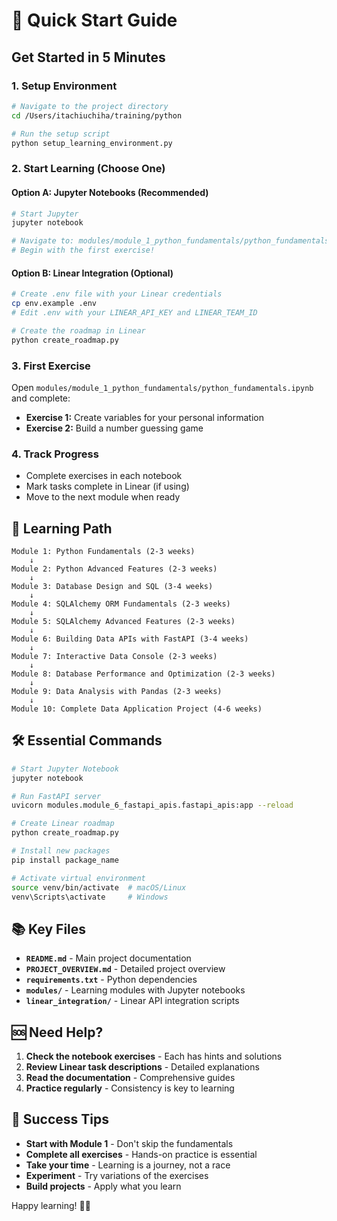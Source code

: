 # 🚀 Quick Start Guide

## Get Started in 5 Minutes

### 1. Setup Environment
```bash
# Navigate to the project directory
cd /Users/itachiuchiha/training/python

# Run the setup script
python setup_learning_environment.py
```

### 2. Start Learning (Choose One)

#### Option A: Jupyter Notebooks (Recommended)
```bash
# Start Jupyter
jupyter notebook

# Navigate to: modules/module_1_python_fundamentals/python_fundamentals.ipynb
# Begin with the first exercise!
```

#### Option B: Linear Integration (Optional)
```bash
# Create .env file with your Linear credentials
cp env.example .env
# Edit .env with your LINEAR_API_KEY and LINEAR_TEAM_ID

# Create the roadmap in Linear
python create_roadmap.py
```

### 3. First Exercise
Open `modules/module_1_python_fundamentals/python_fundamentals.ipynb` and complete:
- **Exercise 1:** Create variables for your personal information
- **Exercise 2:** Build a number guessing game

### 4. Track Progress
- Complete exercises in each notebook
- Mark tasks complete in Linear (if using)
- Move to the next module when ready

## 🎯 Learning Path

```
Module 1: Python Fundamentals (2-3 weeks)
    ↓
Module 2: Python Advanced Features (2-3 weeks)
    ↓
Module 3: Database Design and SQL (3-4 weeks)
    ↓
Module 4: SQLAlchemy ORM Fundamentals (2-3 weeks)
    ↓
Module 5: SQLAlchemy Advanced Features (2-3 weeks)
    ↓
Module 6: Building Data APIs with FastAPI (3-4 weeks)
    ↓
Module 7: Interactive Data Console (2-3 weeks)
    ↓
Module 8: Database Performance and Optimization (2-3 weeks)
    ↓
Module 9: Data Analysis with Pandas (2-3 weeks)
    ↓
Module 10: Complete Data Application Project (4-6 weeks)
```

## 🛠️ Essential Commands

```bash
# Start Jupyter Notebook
jupyter notebook

# Run FastAPI server
uvicorn modules.module_6_fastapi_apis.fastapi_apis:app --reload

# Create Linear roadmap
python create_roadmap.py

# Install new packages
pip install package_name

# Activate virtual environment
source venv/bin/activate  # macOS/Linux
venv\Scripts\activate     # Windows
```

## 📚 Key Files

- **`README.md`** - Main project documentation
- **`PROJECT_OVERVIEW.md`** - Detailed project overview
- **`requirements.txt`** - Python dependencies
- **`modules/`** - Learning modules with Jupyter notebooks
- **`linear_integration/`** - Linear API integration scripts

## 🆘 Need Help?

1. **Check the notebook exercises** - Each has hints and solutions
2. **Review Linear task descriptions** - Detailed explanations
3. **Read the documentation** - Comprehensive guides
4. **Practice regularly** - Consistency is key to learning

## 🎉 Success Tips

- **Start with Module 1** - Don't skip the fundamentals
- **Complete all exercises** - Hands-on practice is essential
- **Take your time** - Learning is a journey, not a race
- **Experiment** - Try variations of the exercises
- **Build projects** - Apply what you learn

Happy learning! 🐍✨
